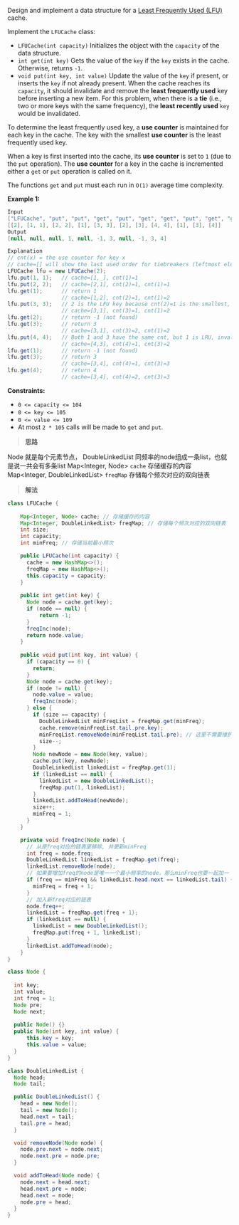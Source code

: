 Design and implement a data structure for a [Least Frequently Used (LFU)](https://en.wikipedia.org/wiki/Least_frequently_used) cache.

Implement the `LFUCache` class:

- `LFUCache(int capacity)` Initializes the object with the `capacity` of the data structure.
- `int get(int key)` Gets the value of the `key` if the `key` exists in the cache. Otherwise, returns `-1`.
- `void put(int key, int value)` Update the value of the `key` if present, or inserts the `key` if not already present. When the cache reaches its `capacity`, it should invalidate and remove the **least frequently used** key before inserting a new item. For this problem, when there is a **tie** (i.e., two or more keys with the same frequency), the **least recently used** `key` would be invalidated.

To determine the least frequently used key, a **use counter** is maintained for each key in the cache. The key with the smallest **use counter** is the least frequently used key.

When a key is first inserted into the cache, its **use counter** is set to `1` (due to the `put` operation). The **use counter** for a key in the cache is incremented either a `get` or `put` operation is called on it.

The functions `get` and `put` must each run in `O(1)` average time complexity.

**Example 1:**

```java
Input
["LFUCache", "put", "put", "get", "put", "get", "get", "put", "get", "get", "get"]
[[2], [1, 1], [2, 2], [1], [3, 3], [2], [3], [4, 4], [1], [3], [4]]
Output
[null, null, null, 1, null, -1, 3, null, -1, 3, 4]

Explanation
// cnt(x) = the use counter for key x
// cache=[] will show the last used order for tiebreakers (leftmost element is  most recent)
LFUCache lfu = new LFUCache(2);
lfu.put(1, 1);   // cache=[1,_], cnt(1)=1
lfu.put(2, 2);   // cache=[2,1], cnt(2)=1, cnt(1)=1
lfu.get(1);      // return 1
                 // cache=[1,2], cnt(2)=1, cnt(1)=2
lfu.put(3, 3);   // 2 is the LFU key because cnt(2)=1 is the smallest, invalidate 2.
                 // cache=[3,1], cnt(3)=1, cnt(1)=2
lfu.get(2);      // return -1 (not found)
lfu.get(3);      // return 3
                 // cache=[3,1], cnt(3)=2, cnt(1)=2
lfu.put(4, 4);   // Both 1 and 3 have the same cnt, but 1 is LRU, invalidate 1.
                 // cache=[4,3], cnt(4)=1, cnt(3)=2
lfu.get(1);      // return -1 (not found)
lfu.get(3);      // return 3
                 // cache=[3,4], cnt(4)=1, cnt(3)=3
lfu.get(4);      // return 4
                 // cache=[3,4], cnt(4)=2, cnt(3)=3
```

**Constraints:**

- `0 <= capacity <= 104`
- `0 <= key <= 105`
- `0 <= value <= 109`
- At most `2 * 105` calls will be made to `get` and `put`.

> **思路**

Node  就是每个元素节点，
DoubleLinkedList  同频率的node组成一条list，也就是说一共会有多条list
Map<Integer, Node> `cache`   存储缓存的内容
Map<Integer, DoubleLinkedList> `freqMap`   存储每个频次对应的双向链表

> **解法**

```java
class LFUCache {
  
    Map<Integer, Node> cache; // 存储缓存的内容
    Map<Integer, DoubleLinkedList> freqMap; // 存储每个频次对应的双向链表
    int size;
    int capacity;
    int minFreq; // 存储当前最小频次

    public LFUCache(int capacity) {
      cache = new HashMap<>();
      freqMap = new HashMap<>();
      this.capacity = capacity;
    }
    
    public int get(int key) {
      Node node = cache.get(key);
      if (node == null) {
          return -1;
      }
      freqInc(node);
      return node.value;
    }
    
    public void put(int key, int value) {
      if (capacity == 0) {
        return;
      }
      Node node = cache.get(key);
      if (node != null) {
        node.value = value;
        freqInc(node);
      } else {
        if (size == capacity) {
          DoubleLinkedList minFreqList = freqMap.get(minFreq);
          cache.remove(minFreqList.tail.pre.key);
          minFreqList.removeNode(minFreqList.tail.pre); // 这里不需要维护minFreq, 因为下面add了newNode后min肯定是1.
          size--;
        }
        Node newNode = new Node(key, value);
        cache.put(key, newNode);
        DoubleLinkedList linkedList = freqMap.get(1);
        if (linkedList == null) {
          linkedList = new DoubleLinkedList();
          freqMap.put(1, linkedList);
        }
        linkedList.addToHead(newNode);
        size++;  
        minFreq = 1;   
      }
    }

    private void freqInc(Node node) {
      // 从原freq对应的链表里移除, 并更新minFreq
      int freq = node.freq;
      DoubleLinkedList linkedList = freqMap.get(freq);
      linkedList.removeNode(node);
      // 如果要增加freq的node是唯一一个最小频率的node，那么minFreq也要一起加一
      if (freq == minFreq && linkedList.head.next == linkedList.tail) { 
        minFreq = freq + 1;
      }
      // 加入新freq对应的链表
      node.freq++;
      linkedList = freqMap.get(freq + 1);
      if (linkedList == null) {
        linkedList = new DoubleLinkedList();
        freqMap.put(freq + 1, linkedList);
      }
      linkedList.addToHead(node);
    }
}

class Node {
  
  int key;
  int value;
  int freq = 1;
  Node pre;
  Node next;
  
  public Node() {}    
  public Node(int key, int value) {
      this.key = key;
      this.value = value;
  }
}

class DoubleLinkedList {
  Node head;
  Node tail;

  public DoubleLinkedList() {
    head = new Node();
    tail = new Node();
    head.next = tail;
    tail.pre = head;
  }

  void removeNode(Node node) {
    node.pre.next = node.next;
    node.next.pre = node.pre;
  }

  void addToHead(Node node) {
    node.next = head.next;
    head.next.pre = node;
    head.next = node;
    node.pre = head;
  }
}
```

